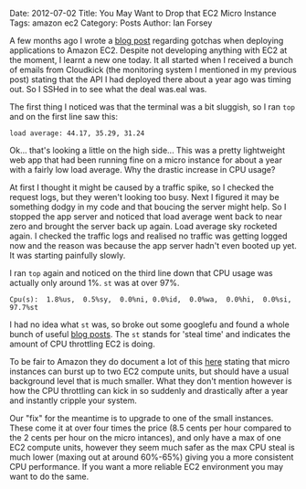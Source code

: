 Date: 2012-07-02
Title: You May Want to Drop that EC2 Micro Instance 
Tags: amazon ec2
Category: Posts
Author: Ian Forsey

A few months ago I wrote a [blog post](http://theon.github.com/amazon-ec2-gotchas.html) regarding gotchas when deploying applications to Amazon EC2. Despite not developing anything with EC2 at the moment, I learnt a new one today. It all started when I received a bunch of emails from Cloudkick (the monitoring system I mentioned in my previous post) stating that the API I had deployed there about a year ago was timing out. So I SSHed in to see what the deal was.eal was.

The first thing I noticed was that the terminal was a bit sluggish, so I ran `top` and on the first line saw this:

    load average: 44.17, 35.29, 31.24
    
Ok... that's looking a little on the high side...  This was a pretty lightweight web app that had been running fine on a micro instance for about a year with a fairly low load average. Why the drastic increase in CPU usage?

At first I thought it might be caused by a traffic spike, so I checked the request logs, but they weren't looking too busy.
Next I figured it may be something dodgy in my code and that boucing the server might help. So I stopped the app server and noticed that load average went back to near zero and brought the server back up again. Load average sky rocketed again. I checked the traffic logs and realised no traffic was getting logged now and the reason was because the app server hadn't even booted up yet. It was starting painfully slowly.

I ran `top` again and noticed on the third line down that CPU usage was actually only around 1%. `st` was at over 97%.

    Cpu(s):  1.8%us,  0.5%sy,  0.0%ni, 0.0%id,  0.0%wa,  0.0%hi,  0.0%si,  97.7%st

I had no idea what `st` was, so broke out some googlefu and found a whole bunch of useful [blog posts](http://gregsramblings.com/2011/02/07/amazon-ec2-micro-instance-cpu-steal/). The `st` stands for 'steal time' and indicates the amount of CPU throttling EC2 is doing. 

To be fair to Amazon they do document a lot of this [here](http://docs.amazonwebservices.com/AWSEC2/latest/UserGuide/concepts_micro_instances.html) stating that micro instances can burst up to two EC2 compute units, but should have a usual background level that is much smaller. What they don't mention however is how the CPU throttling can kick in so suddenly and drastically after a year and instantly cripple your system. 

Our "fix" for the meantime is to upgrade to one of the small instances. These come it at over four times the price (8.5 cents per hour compared to the 2 cents per hour on the micro intances), and only have a max of one EC2 compute units, however they seem much safer as the max CPU steal is much lower (maxing out at around 60%-65%) giving you a more consistent CPU performance. If you want a more reliable EC2 environment you may want to do the same.